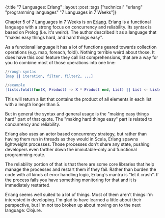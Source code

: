 {:title "7 Languages: Erlang"
 :layout :post
 :tags ["technical" "erlang" "programming languages" "7 Languages in 7 Weeks"]}

Chapter 5 of 7 Languages in 7 Weeks is on [Erlang](http://en.wikipedia.org/wiki/Erlang_(programming_language)). Erlang is a functional language with a strong focus on concurrency and reliability. Its syntax is based on Prolog (i.e. it's weird). The author described it as a language that "makes easy things hard, and hard things easy".

As a functional language it has a lot of functions geared towards collection operations (e.g. map, foreach, foldl). Nothing terrible weird about those. It does have this cool feature they call list comprehensions, that are a way for you to combine most of those operations into one line:

```erlang
//rough syntax
[map || iteration, filter, filter2, ...]

//example
[lists:foldl(fun(X, Product) -> X * Product end, List) || List <- Lists, length(List) > 5]
```

This will return a list that contains the product of all elements in each list with a length longer than 5.

But in general the syntax and general usage is the "making easy things hard" part of that quote. The "making hard things easy" part is related to concurrency and reliability.

Erlang also uses an actor based concurrency strategy, but rather than having them run in threads as they would in Scala, Erlang spawns lightweight processes. Those processes don't share any state, pushing developers even farther down the immutable-only and functional programming route.

The reliability portion of that is that there are some core libraries that help manage the processes and restart them if they fail. Rather than burden the code with all kinds of error handling logic, Erlang's mantra is "let it crash". If the process fails you have something monitoring for that and it is immediately restarted.

Erlang seems well suited to a lot of things. Most of them aren't things I'm interested in developing. I'm glad to have learned a little about their perspective, but I'm not too broken up about moving on to the next language: Clojure.

